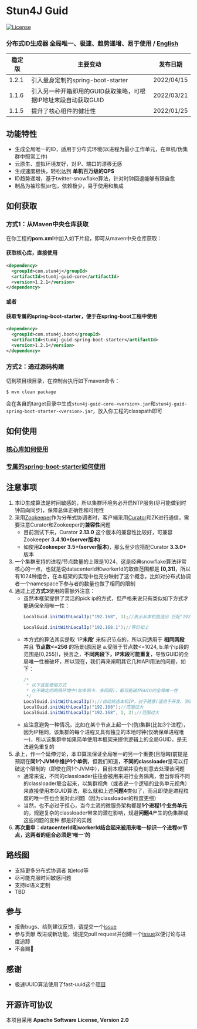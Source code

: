 # Stun4J Guid
[![License](https://img.shields.io/badge/License-Apache%202.0-blue.svg)](https://opensource.org/licenses/Apache-2.0)

### 分布式ID生成器 全局唯一、极速、趋势递增、易于使用  / [English](README_en_US.md) 


| 稳定版 | 主要变动 | 发布日期 |
| ------------- | ------------- | ------------|
| 1.2.1 | 引入量身定制的spring-boot-starter | 2022/04/15 |
| 1.1.6 | 引入另一种开箱即用的GUID获取策略，可根据IP地址末段自动获取GUID | 2022/03/21 |
| 1.1.5 | 提升了核心组件的健壮性 | 2022/01/25 |


## 功能特性
* 生成全局唯一的ID，适用于分布式环境(以进程为最小工作单元，在单机/伪集群中照常工作)
* 云原生、虚拟环境友好，对IP、端口的漂移无感
* 生成速度极快，轻松达到 **单机百万级的QPS**
* ID趋势递增，基于twitter-snowflake算法，针对时钟回退能够有限自愈
* 制品为袖珍型jar包，依赖极少，易于使用和集成

## 如何获取

### 方式1：从Maven中央仓库获取
在你工程的**pom.xml**中加入如下片段，即可从maven中央仓库获取：
#### 获取**核心库**，直接使用
```xml
<dependency>
  <groupId>com.stun4j</groupId>
  <artifactId>stun4j-guid-core</artifactId>
  <version>1.2.1</version>
</dependency>
```
#### 或者
#### 获取专属的**spring-boot-starter**，便于在spring-boot工程中使用
```xml
<dependency>
  <groupId>com.stun4j.boot</groupId>
  <artifactId>stun4j-guid-spring-boot-starter</artifactId>
  <version>1.2.1</version>
</dependency>
```
### 方式2：通过源码构建
切到项目根目录，在控制台执行如下maven命令：
```shell
$ mvn clean package
```
会在各自的target目录中生成`stun4j-guid-core-<version>.jar`和`stun4j-guid-spring-boot-starter-<version>.jar`，放入你工程的classpath即可

## 如何使用
### [**核心库**如何使用](stun4j-guid-core/README.md)
### [专属的**spring-boot-starter**如何使用](stun4j-guid-spring-boot-starter/README.md)

## 注意事项
1. 本ID生成算法是时间敏感的，所以集群环境务必开启NTP服务(尽可能做到时钟前向同步)，保障总体正确性和可用性
2. 采用[Zookeeper](http://zookeeper.apache.org/)作为分布式协调者时，客户端采用[Curator](http://curator.apache.org/)和ZK进行通信，需要注意Curator和Zookeeper的**兼容性**问题
	* 目前测试下来，Curator **2.13.0** 这个版本的兼容性比较好，可兼容Zookeeper **3.4.10+(server版本)**
	* 如使用**Zookeeper 3.5+(server版本)**，那么至少应搭配Curator **3.3.0+** 版本
3. 一个集群支持的进程/节点数量的上限是1024，这是经典snowflake算法非常核心的一点，也就是说datacenterId和workerId的取值范围都是 **[0,31]**，所以有1024种组合，在本框架的实现中也充分映射了这个概念，比如对分布式协调者一个namespace下参与者的数量也做了相同的限制
4. 通过上述**方式3**使用的需额外注意：
    * 虽然本框架提供了灵活的pick ip的方式，但严格来说只有类似如下方式才能确保全局唯一性：
      ```java
      LocalGuid.initWithLocalIp("192.168", 1);//表示从本机挑选出 匹配'192.168.1'这个网段的IP
      
      LocalGuid.initWithLocalIp("192.168.1");//等价如上
      ```
    * 本方式的算法其实是取 'IP**末段**' 来标识节点的，所以只适用于 **相同网段** 并且 **节点数<=256** 的场景(原因是 a.受限于节点数<=1024, b.单个ip段的范围是[0,255])，换言之，**不同网段下，IP末段可能重复**，导致GUID的全局唯一性被破坏，所以现在，我们再来阐明其它几种API用法的问题，如下：
      ```java
      /*
       * 以下这些使用方式
       * 在不确定的网络环境中(如多网卡、多网段)，都可能破坏GUID的全局唯一性
       */
      LocalGuid.initWithLocalIp();//自动挑选本机IP，过于随意(适用于开发、测试)
      LocalGuid.initWithLocalIp("192.168");//范围过大
      LocalGuid.initWithLocalIp("192.168", 1, 2);//范围过大
      ```    
    * 应注意避免一种情况，比如在某个节点上起一个(伪)集群(比如3个进程)，因为IP相同，该集群的每个进程又具有独立的本地时钟(仅确保单进程唯一)，所以该集群中如果简单使用本框架来提供逻辑上的全局GUID，是无法避免重复的
5. 承上，作一个延伸讨论，本ID算法保证全局唯一的另一个重要(且隐晦)前提是预期在**同1个JVM中维护1个单例**，但我们知道，**不同的classloader**是可以打破这个限制的（即使在同1个JVM中），目前本框架并没有刻意去处理该问题
    * 通常来说，不同的classloader往往会被用来进行业务隔离，但当你将不同的classloader联合起来，以集群视角（或者说一个逻辑的业务单元视角）来直接使用本GUID算法，那么就和上述**问题4**类似了，而且即使是进程粒度的唯一性也会面对此问题（因为classloader的粒度更细）
    * 当然，也不必过于担心，当今主流的微服务架构都是**1个进程1个业务单元**的，规避复杂的classloader带来的潜在影响，规避**问题4**产生的伪集群或这些问题的变种 都是好的实践
6. **再次重申：datacenterId和workerId结合起来被用来唯一标识一个进程or节点，这两者的组合必须是'唯一'的**

## 路线图
* 支持更多分布式协调者 如etcd等
* 尽可能克服时间敏感问题
* 支持Id语义定制
* TBD


## 参与
* 报告bugs、给到建议反馈，请提交一个[issue](https://github.com/stun4j/stun4j-guid/issues/new)
* 参与贡献 改进或新功能，请提交pull request并创建一个[issue](https://github.com/stun4j/stun4j-guid/issues/new)以便讨论与进度追踪
* 不吝赐:star2:

## 感谢
*  极速UUID算法使用了fast-uuid这个[项目](https://github.com/codahale/fast-uuid)

## 开源许可协议

本项目采用 **Apache Software License, Version 2.0**
